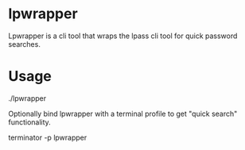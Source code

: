 # lpwrapper #

Lpwrapper is a cli tool that wraps the lpass cli tool for quick password searches.

# Usage #

./lpwrapper

Optionally bind lpwrapper with a terminal profile to get "quick search" functionality.

terminator -p lpwrapper
